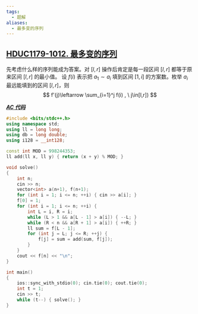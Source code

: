 ```yaml
---
tags:
  - 题解
aliases:
  - 最多变的序列
---
```

## [HDUC1179-1012. 最多变的序列](https://acm.hdu.edu.cn/contest/problem?cid=1179&pid=1012)

先考虑什么样的序列能成为答案。对 $[l,r]$ 操作后肯定是每一段区间 $[l,r]$ 都等于原来区间 $[l,r]$ 的最小值。
设 $f(i)$ 表示把 $a_1\sim a_i$ 填到区间 $[1,i]$ 的方案数。枚举 $a_i$ 最远能填到的区间 $[l,r]$，则
$$
f'(j)\leftarrow \sum_{i=1}^j f(i) , \ j\in[l,r])
$$

[***AC 代码***](https://acm.hdu.edu.cn/contest/view-code?cid=1179&rid=14146)

```cpp
#include <bits/stdc++.h>
using namespace std;
using ll = long long;
using db = long double;
using i128 = __int128;

const int MOD = 998244353;
ll add(ll x, ll y) { return (x + y) % MOD; }

void solve()
{
    int n;
    cin >> n;
    vector<int> a(n+1), f(n+1);
    for (int i = 1; i <= n; ++i) { cin >> a[i]; }
    f[0] = 1;
    for (int i = 1; i <= n; ++i) {
        int L = i, R = i;
        while (L > 1 && a[L - 1] > a[i]) { --L; }
        while (R < n && a[R + 1] > a[i]) { ++R; }
        ll sum = f[L - 1];
        for (int j = L; j <= R; ++j) {
            f[j] = sum = add(sum, f[j]);
        }
    }
    cout << f[n] << "\n";
}

int main()
{
    ios::sync_with_stdio(0); cin.tie(0); cout.tie(0); 
    int t = 1;
    cin >> t;
    while (t--) { solve(); }
}

```
